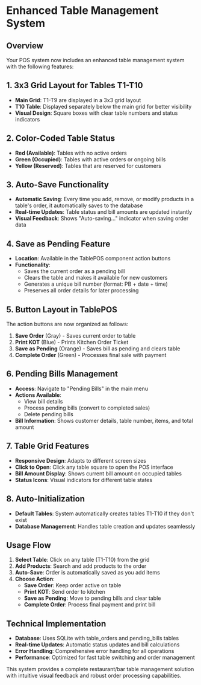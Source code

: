 # Enhanced Table Management System

## Overview
Your POS system now includes an enhanced table management system with the following features:

## 1. 3x3 Grid Layout for Tables T1-T10
- **Main Grid**: T1-T9 are displayed in a 3x3 grid layout
- **T10 Table**: Displayed separately below the main grid for better visibility
- **Visual Design**: Square boxes with clear table numbers and status indicators

## 2. Color-Coded Table Status
- **Red (Available)**: Tables with no active orders
- **Green (Occupied)**: Tables with active orders or ongoing bills
- **Yellow (Reserved)**: Tables that are reserved for customers

## 3. Auto-Save Functionality
- **Automatic Saving**: Every time you add, remove, or modify products in a table's order, it automatically saves to the database
- **Real-time Updates**: Table status and bill amounts are updated instantly
- **Visual Feedback**: Shows "Auto-saving..." indicator when saving order data

## 4. Save as Pending Feature
- **Location**: Available in the TablePOS component action buttons
- **Functionality**: 
  - Saves the current order as a pending bill
  - Clears the table and makes it available for new customers
  - Generates a unique bill number (format: PB + date + time)
  - Preserves all order details for later processing

## 5. Button Layout in TablePOS
The action buttons are now organized as follows:
1. **Save Order** (Gray) - Saves current order to table
2. **Print KOT** (Blue) - Prints Kitchen Order Ticket
3. **Save as Pending** (Orange) - Saves bill as pending and clears table
4. **Complete Order** (Green) - Processes final sale with payment

## 6. Pending Bills Management
- **Access**: Navigate to "Pending Bills" in the main menu
- **Actions Available**:
  - View bill details
  - Process pending bills (convert to completed sales)
  - Delete pending bills
- **Bill Information**: Shows customer details, table number, items, and total amount

## 7. Table Grid Features
- **Responsive Design**: Adapts to different screen sizes
- **Click to Open**: Click any table square to open the POS interface
- **Bill Amount Display**: Shows current bill amount on occupied tables
- **Status Icons**: Visual indicators for different table states

## 8. Auto-Initialization
- **Default Tables**: System automatically creates tables T1-T10 if they don't exist
- **Database Management**: Handles table creation and updates seamlessly

## Usage Flow
1. **Select Table**: Click on any table (T1-T10) from the grid
2. **Add Products**: Search and add products to the order
3. **Auto-Save**: Order is automatically saved as you add items
4. **Choose Action**:
   - **Save Order**: Keep order active on table
   - **Print KOT**: Send order to kitchen
   - **Save as Pending**: Move to pending bills and clear table
   - **Complete Order**: Process final payment and print bill

## Technical Implementation
- **Database**: Uses SQLite with table_orders and pending_bills tables
- **Real-time Updates**: Automatic status updates and bill calculations
- **Error Handling**: Comprehensive error handling for all operations
- **Performance**: Optimized for fast table switching and order management

This system provides a complete restaurant/bar table management solution with intuitive visual feedback and robust order processing capabilities.
